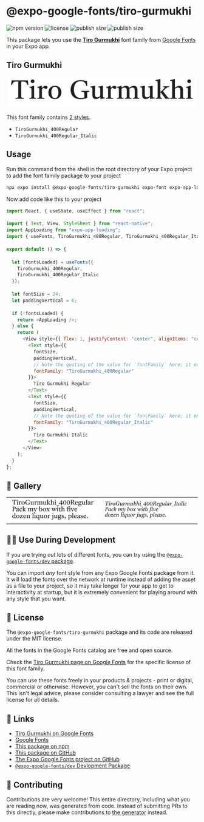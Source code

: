 # @expo-google-fonts/tiro-gurmukhi

![npm version](https://flat.badgen.net/npm/v/@expo-google-fonts/tiro-gurmukhi)
![license](https://flat.badgen.net/github/license/expo/google-fonts)
![publish size](https://flat.badgen.net/packagephobia/install/@expo-google-fonts/tiro-gurmukhi)
![publish size](https://flat.badgen.net/packagephobia/publish/@expo-google-fonts/tiro-gurmukhi)

This package lets you use the [**Tiro Gurmukhi**](https://fonts.google.com/specimen/Tiro+Gurmukhi) font family from [Google Fonts](https://fonts.google.com/) in your Expo app.

## Tiro Gurmukhi

![Tiro Gurmukhi](./font-family.png)

This font family contains [2 styles](#-gallery).

- `TiroGurmukhi_400Regular`
- `TiroGurmukhi_400Regular_Italic`

## Usage

Run this command from the shell in the root directory of your Expo project to add the font family package to your project

```sh
npx expo install @expo-google-fonts/tiro-gurmukhi expo-font expo-app-loading
```

Now add code like this to your project

```js
import React, { useState, useEffect } from "react";

import { Text, View, StyleSheet } from "react-native";
import AppLoading from "expo-app-loading";
import { useFonts, TiroGurmukhi_400Regular, TiroGurmukhi_400Regular_Italic } from '@expo-google-fonts/tiro-gurmukhi';

export default () => {

  let [fontsLoaded] = useFonts({
    TiroGurmukhi_400Regular, 
    TiroGurmukhi_400Regular_Italic
  });

  let fontSize = 24;
  let paddingVertical = 6;

  if (!fontsLoaded) {
    return <AppLoading />;
  } else {
    return (
      <View style={{ flex: 1, justifyContent: "center", alignItems: "center" }}>
        <Text style={{
          fontSize,
          paddingVertical,
          // Note the quoting of the value for `fontFamily` here; it expects a string!
          fontFamily: "TiroGurmukhi_400Regular"
        }}>
          Tiro Gurmukhi Regular
        </Text>
        <Text style={{
          fontSize,
          paddingVertical,
          // Note the quoting of the value for `fontFamily` here; it expects a string!
          fontFamily: "TiroGurmukhi_400Regular_Italic"
        }}>
          Tiro Gurmukhi Italic
        </Text>
      </View>
    );
  }
};
```

## 🔡 Gallery


||||
|-|-|-|
|![TiroGurmukhi_400Regular](./TiroGurmukhi_400Regular.ttf.png)|![TiroGurmukhi_400Regular_Italic](./TiroGurmukhi_400Regular_Italic.ttf.png)|||


## 👩‍💻 Use During Development

If you are trying out lots of different fonts, you can try using the [`@expo-google-fonts/dev` package](https://github.com/expo/google-fonts/tree/master/font-packages/dev#readme).

You can import _any_ font style from any Expo Google Fonts package from it. It will load the fonts over the network at runtime instead of adding the asset as a file to your project, so it may take longer for your app to get to interactivity at startup, but it is extremely convenient for playing around with any style that you want.


## 📖 License

The `@expo-google-fonts/tiro-gurmukhi` package and its code are released under the MIT license.

All the fonts in the Google Fonts catalog are free and open source.

Check the [Tiro Gurmukhi page on Google Fonts](https://fonts.google.com/specimen/Tiro+Gurmukhi) for the specific license of this font family.

You can use these fonts freely in your products & projects - print or digital, commercial or otherwise. However, you can't sell the fonts on their own. This isn't legal advice, please consider consulting a lawyer and see the full license for all details.

## 🔗 Links

- [Tiro Gurmukhi on Google Fonts](https://fonts.google.com/specimen/Tiro+Gurmukhi)
- [Google Fonts](https://fonts.google.com/)
- [This package on npm](https://www.npmjs.com/package/@expo-google-fonts/tiro-gurmukhi)
- [This package on GitHub](https://github.com/expo/google-fonts/tree/master/font-packages/tiro-gurmukhi)
- [The Expo Google Fonts project on GitHub](https://github.com/expo/google-fonts)
- [`@expo-google-fonts/dev` Devlopment Package](https://github.com/expo/google-fonts/tree/master/font-packages/dev)

## 🤝 Contributing

Contributions are very welcome! This entire directory, including what you are reading now, was generated from code. Instead of submitting PRs to this directly, please make contributions to [the generator](https://github.com/expo/google-fonts/tree/master/packages/generator) instead.
